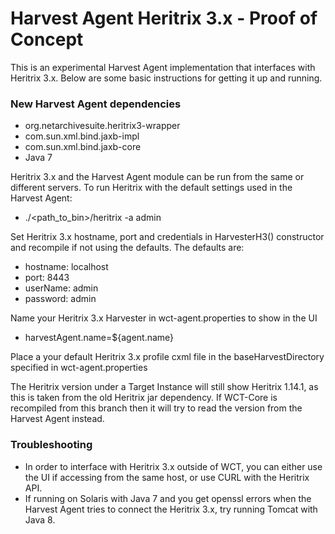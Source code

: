 # Harvest Agent Heritrix 3.x - Proof of Concept

This is an experimental Harvest Agent implementation that interfaces with Heritrix 3.x. Below are some basic instructions
for getting it up and running.

### New Harvest Agent dependencies
* org.netarchivesuite.heritrix3-wrapper
* com.sun.xml.bind.jaxb-impl
* com.sun.xml.bind.jaxb-core
* Java 7

Heritrix 3.x and the Harvest Agent module can be run from the same or different servers. To run Heritrix with the
default settings used in the Harvest Agent:
* ./<path_to_bin>/heritrix -a admin

Set Heritrix 3.x hostname, port and credentials in HarvesterH3() constructor and recompile if not using the defaults.
The defaults are:
* hostname: localhost
* port: 8443
* userName: admin
* password: admin

Name your Heritrix 3.x Harvester in wct-agent.properties to show in the UI
* harvestAgent.name=${agent.name}

Place a your default Heritrix 3.x profile cxml file in the baseHarvestDirectory specified in wct-agent.properties

The Heritrix version under a Target Instance will still show Heritrix 1.14.1, as this is taken from the old Heritrix jar
dependency. If WCT-Core is recompiled from this branch then it will try to read the version from the Harvest Agent
instead.


### Troubleshooting
* In order to interface with Heritrix 3.x outside of WCT, you can either use the UI if accessing from the same host, or
use CURL with the Heritrix API.
* If running on Solaris with Java 7 and you get openssl errors when the Harvest Agent tries to connect the Heritrix 3.x,
try running Tomcat with Java 8.
